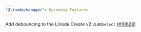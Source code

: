 ```yaml
---
"@linode/manager": Upcoming Features
---
```


Add debouncing to the Linode Create v2 `VLANSelect` ([#10628](https://github.com/linode/manager/pull/10628))

